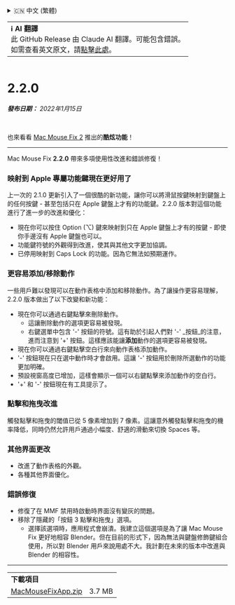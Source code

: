 <details>
<summary>🇨🇳 中文 (繁體)</summary>

[🇬🇧 English (GitHub)](https://github.com/noah-nuebling/mac-mouse-fix/releases/tag/2.2.0)\
[🇦🇩 Català](https://redirect.macmousefix.com/?target=mmf-release&tag=2.2.0&locale=ca)\
[🇩🇪 Deutsch](https://redirect.macmousefix.com/?target=mmf-release&tag=2.2.0&locale=de)\
[🇪🇸 Español](https://redirect.macmousefix.com/?target=mmf-release&tag=2.2.0&locale=es)\
[🇫🇷 Français](https://redirect.macmousefix.com/?target=mmf-release&tag=2.2.0&locale=fr)\
[🇮🇩 Indonesia](https://redirect.macmousefix.com/?target=mmf-release&tag=2.2.0&locale=id)\
[🇮🇹 Italiano](https://redirect.macmousefix.com/?target=mmf-release&tag=2.2.0&locale=it)\
[🇭🇺 Magyar](https://redirect.macmousefix.com/?target=mmf-release&tag=2.2.0&locale=hu)\
[🇳🇱 Nederlands](https://redirect.macmousefix.com/?target=mmf-release&tag=2.2.0&locale=nl)\
[🇵🇱 Polski](https://redirect.macmousefix.com/?target=mmf-release&tag=2.2.0&locale=pl)\
[🇧🇷 Português (Brasil)](https://redirect.macmousefix.com/?target=mmf-release&tag=2.2.0&locale=pt-BR)\
[🇵🇹 Português (Portugal)](https://redirect.macmousefix.com/?target=mmf-release&tag=2.2.0&locale=pt-PT)\
[🇷🇴 Română](https://redirect.macmousefix.com/?target=mmf-release&tag=2.2.0&locale=ro)\
[🇸🇪 Svenska](https://redirect.macmousefix.com/?target=mmf-release&tag=2.2.0&locale=sv)\
[🇻🇳 Tiếng Việt](https://redirect.macmousefix.com/?target=mmf-release&tag=2.2.0&locale=vi)\
[🇹🇷 Türkçe](https://redirect.macmousefix.com/?target=mmf-release&tag=2.2.0&locale=tr)\
[🇨🇿 Čeština](https://redirect.macmousefix.com/?target=mmf-release&tag=2.2.0&locale=cs)\
[🇬🇷 Ελληνικά](https://redirect.macmousefix.com/?target=mmf-release&tag=2.2.0&locale=el)\
[🇷🇺 Русский](https://redirect.macmousefix.com/?target=mmf-release&tag=2.2.0&locale=ru)\
[🇺🇦 Українська](https://redirect.macmousefix.com/?target=mmf-release&tag=2.2.0&locale=uk)\
[🇮🇱 עברית](https://redirect.macmousefix.com/?target=mmf-release&tag=2.2.0&locale=he)\
[🇸🇦 العربية](https://redirect.macmousefix.com/?target=mmf-release&tag=2.2.0&locale=ar)\
[🇮🇳 हिन्दी](https://redirect.macmousefix.com/?target=mmf-release&tag=2.2.0&locale=hi)\
[🇹🇭 ไทย](https://redirect.macmousefix.com/?target=mmf-release&tag=2.2.0&locale=th)\
[🇨🇳 中文 (简体)](https://redirect.macmousefix.com/?target=mmf-release&tag=2.2.0&locale=zh-Hans)\
**🇨🇳 中文 (繁體)**\
[🇭🇰 中文（香港)](https://redirect.macmousefix.com/?target=mmf-release&tag=2.2.0&locale=zh-HK)\
[🇯🇵 日本語](https://redirect.macmousefix.com/?target=mmf-release&tag=2.2.0&locale=ja)\
[🇰🇷 한국어](https://redirect.macmousefix.com/?target=mmf-release&tag=2.2.0&locale=ko)\
[Help translate Mac Mouse Fix to different languages!](https://github.com/noah-nuebling/mac-mouse-fix/discussions/731)
</details>
<table align=><td>
<b>ℹ️ AI 翻譯</b><br>
此 GitHub Release 由 Claude AI 翻譯。可能包含錯誤。<br>
如需查看英文原文，請<a href="https://github.com/noah-nuebling/mac-mouse-fix/releases/tag/2.2.0">點擊此處</a>。
</td></table>

<table></table>

# 2.2.0
***發布日期：** 2022年1月15日*

<br>

也來看看 [Mac Mouse Fix 2](https://redirect.macmousefix.com/?target=mmf-release&tag=2.0.0&locale=zh-Hant) 推出的**酷炫功能**！

---

Mac Mouse Fix **2.2.0** 帶來多項使用性改進和錯誤修復！

### 映射到 Apple 專屬功能鍵現在更好用了

上一次的 2.1.0 更新引入了一個很酷的新功能，讓你可以將滑鼠按鍵映射到鍵盤上的任何按鍵 - 甚至包括只在 Apple 鍵盤上才有的功能鍵。2.2.0 版本對這個功能進行了進一步的改進和優化：

- 現在你可以按住 Option (⌥) 鍵來映射到只在 Apple 鍵盤上才有的按鍵 - 即使你手邊沒有 Apple 鍵盤也可以。
- 功能鍵符號的外觀得到改進，使其與其他文字更加協調。
- 已停用映射到 Caps Lock 的功能。因為它無法如預期運作。

### 更容易添加/移除動作

一些用戶難以發現可以在動作表格中添加和移除動作。為了讓操作更容易理解，2.2.0 版本做出了以下改變和新功能：

- 現在你可以通過右鍵點擊來刪除動作。
  - 這讓刪除動作的選項更容易被發現。
  - 右鍵選單中包含 '-' 按鈕的符號。這有助於引起人們對 '-' _按鈕_的注意，進而注意到 '+' 按鈕。這樣應該能讓**添加**動作的選項更容易被發現。
- 現在你可以通過右鍵點擊空白行來向動作表格添加動作。
- '-' 按鈕現在只在選中動作時才會啟用。這讓 '-' 按鈕用於刪除所選動作的功能更加明確。
- 預設視窗高度已增加，這樣會顯示一個可以右鍵點擊來添加動作的空白行。
- '+' 和 '-' 按鈕現在有工具提示了。

### 點擊和拖曳改進

觸發點擊和拖曳的閾值已從 5 像素增加到 7 像素。這讓意外觸發點擊和拖曳的機率降低，同時仍然允許用戶通過小幅度、舒適的滑動來切換 Spaces 等。

### 其他界面更改

- 改進了動作表格的外觀。
- 各種其他界面優化。

### 錯誤修復

- 修復了在 MMF 禁用時啟動時界面沒有變灰的問題。
- 移除了隱藏的「按鈕 3 點擊和拖曳」選項。
  - 選擇該選項時，應用程式會崩潰。我建立這個選項是為了讓 Mac Mouse Fix 更好地相容 Blender。但在目前的形式下，因為無法與鍵盤修飾鍵組合使用，所以對 Blender 用戶來說用處不大。我計劃在未來的版本中改進與 Blender 的相容性。

---

<table align="start">
<tr>
    <td colspan=2>
        <b>下載項目</b>
    </td>
</tr>
<tr>
    <td><a href="https://github.com/noah-nuebling/mac-mouse-fix/releases/download/2.2.0/MacMouseFixApp.zip">MacMouseFixApp.zip</a></td>
    <td>3.7 MB</td>
</tr>
</table>